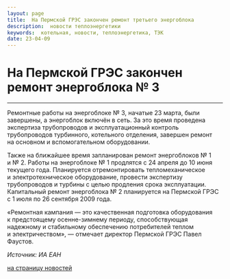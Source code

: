 ```yaml
---
layout: page
title:  На Пермской ГРЭС закончен ремонт третьего энергоблока
description:  новости теплоэнергетики
keywords:  котельная, новости, теплоэнергетика, ТЭК
date: 23-04-09
---
```


# На Пермской ГРЭС закончен ремонт энергоблока № 3

****

Ремонтные работы на энергоблоке № 3, начатые 23 марта, были завершены, а
энергоблок включён в сеть. За это время проведена экспертиза трубопроводов и
эксплуатационный контроль трубопроводов турбинного, котельного отделения,
завершен ремонт на основном и вспомогательном оборудовании.

Также на ближайшее время запланирован ремонт энергоблоков № 1 и № 2. Работы на
энергоблоке № 1 продлятся с 24 апреля до 10 июня текущего года. Планируется
отремонтировать тепломеханическое и электротехническое оборудование, провести
экспертизу трубопроводов и турбины с целью продления срока эксплуатации.
Капитальный ремонт энергоблока № 2 планируется на Пермской ГРЭС с 1 июля по 26
сентября 2009 года.

«Ремонтная кампания — это качественная подготовка оборудования к предстоящему
осенне-зимнему периоду, способствующая надежному и стабильному обеспечению
потребителей теплом и электричеством», — отмечает директор Пермской ГРЭС Павел
Фаустов.

_Источник: ИА ЕАН_

[на страницу новостей](/news.shtml)

